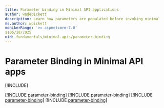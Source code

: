 ```yaml
---
title: Parameter binding in Minimal API applications
author: wadepickett
description: Learn how parameters are populated before invoking minimal route handlers.
ms.author: wpickett
monikerRange: '>= aspnetcore-7.0'
$105/18/2025
uid: fundamentals/minimal-apis/parameter-binding
---
```


# Parameter Binding in Minimal API apps

[!INCLUDE[](~/includes/not-latest-version.md)]

[!INCLUDE [parameter-binding](~/fundamentals/minimal-apis/includes/parameter-binding10.md)]
[!INCLUDE [parameter-binding](~/fundamentals/minimal-apis/includes/parameter-binding9.md)]
[!INCLUDE [parameter-binding](~/fundamentals/minimal-apis/includes/parameter-binding8.md)]
[!INCLUDE [parameter-binding](~/fundamentals/minimal-apis/includes/parameter-binding7.md)]
<!-- Need to list where else this include is used -->
